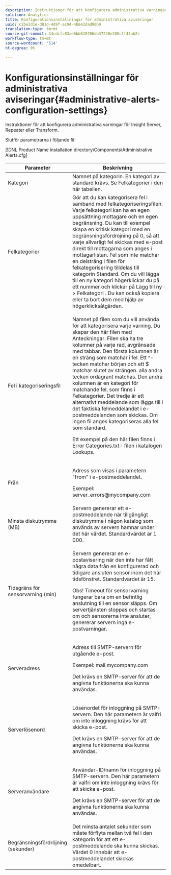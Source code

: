 ```yaml
---
description: Instruktioner för att konfigurera administrativa varningar för Insight Server, Repeater eller Transform.
solution: Analytics
title: Konfigurationsinställningar för administrativa aviseringar
uuid: c2be2d1e-d81d-4d9f-ac94-4b642dad90b9
translation-type: tm+mt
source-git-commit: 34cdcfc83ae6bb620706db37228e200cff43ab2c
workflow-type: tm+mt
source-wordcount: '514'
ht-degree: 0%

---
```



# Konfigurationsinställningar för administrativa aviseringar{#administrative-alerts-configuration-settings}

Instruktioner för att konfigurera administrativa varningar för Insight Server, Repeater eller Transform.

Slutför parametrarna i följande fil:

[!DNL Product Name installation directory\Components\Administrative Alerts.cfg]

<table id="table_5A2298906D5F4215B8FAC42CACBC0002"> 
 <thead> 
  <tr> 
   <th colname="col1" class="entry"> Parameter </th> 
   <th colname="col2" class="entry"> Beskrivning </th> 
  </tr> 
 </thead>
 <tbody> 
  <tr> 
   <td colname="col1"> Kategori </td> 
   <td colname="col2"> Namnet på kategorin. En kategori av standard krävs. Se Felkategorier i den här tabellen. </td> 
  </tr> 
  <tr> 
   <td colname="col1"> Felkategorier </td> 
   <td colname="col2"> Gör att du kan kategorisera fel i samband med felkategoriseringsfilen. Varje felkategori kan ha en egen uppsättning mottagare och en egen begränsning. Du kan till exempel skapa en kritisk kategori med en begränsningsfördröjning på 0, så att varje allvarligt fel skickas med e-post direkt till mottagarna som anges i mottagarlistan. Fel som inte matchar en delsträng i filen för felkategorisering tilldelas till kategorin Standard. Om du vill lägga till en ny kategori högerklickar du på ett nummer och klickar på <span class="uicontrol"> Lägg till ny </span> &gt; <span class="uicontrol"> Felkategori </span>. Du kan också kopiera eller ta bort dem med hjälp av högerklicksåtgärden. </td> 
  </tr> 
  <tr> 
   <td colname="col1"> Fel i kategoriseringsfil </td> 
   <td colname="col2"> <p>Namnet på filen som du vill använda för att kategorisera varje varning. Du skapar den här filen med Anteckningar. Filen ska ha tre kolumner på varje rad, avgränsade med tabbar. Den första kolumnen är en sträng som matchar i fel. Ett ^-tecken matchar början och ett $ matchar slutet av strängen. alla andra tecken ordagrant matchas. Den andra kolumnen är en kategori för matchande fel, som finns i Felkategorier. Det tredje är ett alternativt meddelande som läggs till i det faktiska felmeddelandet i e-postmeddelanden som skickas. Om ingen fil anges kategoriseras alla fel som standard. </p> <p>Ett exempel på den här filen finns i <span class="filepath"> Error Categories.txt- </span> filen i katalogen Lookups. </p> </td> 
  </tr> 
  <tr> 
   <td colname="col1"> Från </td> 
   <td colname="col2"> <p>Adress som visas i parametern "from" i e-postmeddelandet. </p> <p>Exempel: <span class="filepath"> server_errors@mycompany.com </span></p> </td> 
  </tr> 
  <tr> 
   <td colname="col1"> Minsta diskutrymme (MB) </td> 
   <td colname="col2"> Servern genererar ett e-postmeddelande när tillgängligt diskutrymme i någon katalog som används av servern hamnar under det här värdet. Standardvärdet är 1 000. </td> 
  </tr> 
  <tr> 
   <td colname="col1"> Tidsgräns för sensorvarning (min) </td> 
   <td colname="col2"> <p>Servern genererar en e-postavisering när den inte har fått några data från en konfigurerad och tidigare ansluten <span class="wintitle"> sensor </span> inom det här tidsfönstret. Standardvärdet är 15. </p> <p> <p>Obs!  <span class="wintitle"> Timeout för sensorvarning fungerar bara om en befintlig anslutning till en </span> sensor <span class="wintitle"> </span> släpps. Om servertjänsten stoppas och startas om och <span class="wintitle"> sensorerna </span> inte ansluter, genererar servern inga e-postvarningar. </p> </p> </td> 
  </tr> 
  <tr> 
   <td colname="col1"> Serveradress </td> 
   <td colname="col2"> <p>Adress till SMTP-servern för utgående e-post. </p> <p>Exempel: <span class="filepath"> mail.mycompany.com </span></p> <p>Det krävs en SMTP-server för att de angivna funktionerna ska kunna användas. </p> </td> 
  </tr> 
  <tr> 
   <td colname="col1"> Serverlösenord </td> 
   <td colname="col2"> <p>Lösenordet för inloggning på SMTP-servern. Den här parametern är valfri om inte inloggning krävs för att skicka e-post. </p> <p>Det krävs en SMTP-server för att de angivna funktionerna ska kunna användas. </p> </td> 
  </tr> 
  <tr> 
   <td colname="col1"> Serveranvändare </td> 
   <td colname="col2"> <p>Användar-ID/namn för inloggning på SMTP-servern. Den här parametern är valfri om inte inloggning krävs för att skicka e-post. </p> <p>Det krävs en SMTP-server för att de angivna funktionerna ska kunna användas. </p> </td> 
  </tr> 
  <tr> 
   <td colname="col1"> Begränsningsfördröjning (sekunder) </td> 
   <td colname="col2"> Det minsta antalet sekunder som måste förflyta mellan två fel i den kategorin för att ett e-postmeddelande ska kunna skickas. Värdet 0 innebär att e-postmeddelandet skickas omedelbart. </td> 
  </tr> 
 </tbody> 
</table>

